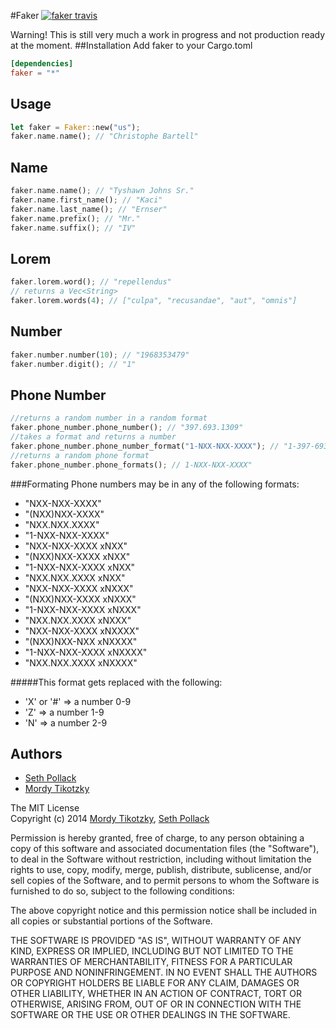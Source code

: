 #Faker
[![faker travis](http://img.shields.io/travis/tikotzky/faker-rs.svg?branch=master&style=flat-square)](https://travis-ci.org/tikotzky/faker-rs)

Warning! This is still very much a work in progress and not production ready at the moment.
##Installation
Add faker to your Cargo.toml
```toml
[dependencies]
faker = "*"
```
## Usage
```rust
let faker = Faker::new("us");
faker.name.name(); // "Christophe Bartell"
```
## Name
```rust
faker.name.name(); // "Tyshawn Johns Sr."
faker.name.first_name(); // "Kaci"
faker.name.last_name(); // "Ernser"
faker.name.prefix(); // "Mr."
faker.name.suffix(); // "IV"
```
## Lorem
```rust
faker.lorem.word(); // "repellendus"
// returns a Vec<String>
faker.lorem.words(4); // ["culpa", "recusandae", "aut", "omnis"]
```
## Number
```rust
faker.number.number(10); // "1968353479"
faker.number.digit(); // "1"
```
## Phone Number
```rust
//returns a random number in a random format
faker.phone_number.phone_number(); // "397.693.1309"
//takes a format and returns a number
faker.phone_number.phone_number_format("1-NXX-NXX-XXXX"); // "1-397-693-1309"
//returns a random phone format
faker.phone_number.phone_formats(); // 1-NXX-NXX-XXXX"
```
###Formating
Phone numbers may be in any of the following formats:
* "NXX-NXX-XXXX"
* "(NXX)NXX-XXXX"
* "NXX.NXX.XXXX"
* "1-NXX-NXX-XXXX"
* "NXX-NXX-XXXX xNXX"
* "(NXX)NXX-XXXX xNXX"
* "1-NXX-NXX-XXXX xNXX"
* "NXX.NXX.XXXX xNXX"
* "NXX-NXX-XXXX xNXXX"
* "(NXX)NXX-XXXX xNXXX"
* "1-NXX-NXX-XXXX xNXXX"
* "NXX.NXX.XXXX xNXXX"
* "NXX-NXX-XXXX xNXXXX"
* "(NXX)NXX-NXX xNXXXX"
* "1-NXX-NXX-XXXX xNXXXX"
* "NXX.NXX.XXXX xNXXXX"

#####This format gets replaced with the following:
- 'X' or '#' => a number 0-9
- 'Z' => a number 1-9
- 'N' => a number 2-9


## Authors
* [Seth Pollack](https://github.com/sethpollack)
* [Mordy Tikotzky](https://github.com/tikotzky)

The MIT License  
Copyright (c) 2014 [Mordy Tikotzky](https://github.com/tikotzky), [Seth Pollack](https://github.com/sethpollack)

Permission is hereby granted, free of charge, to any person obtaining a copy of this software and associated documentation files (the "Software"), to deal in the Software without restriction, including without limitation the rights to use, copy, modify, merge, publish, distribute, sublicense, and/or sell copies of the Software, and to permit persons to whom the Software is furnished to do so, subject to the following conditions:

The above copyright notice and this permission notice shall be included in all copies or substantial portions of the Software.

THE SOFTWARE IS PROVIDED "AS IS", WITHOUT WARRANTY OF ANY KIND, EXPRESS OR IMPLIED, INCLUDING BUT NOT LIMITED TO THE WARRANTIES OF MERCHANTABILITY, FITNESS FOR A PARTICULAR PURPOSE AND NONINFRINGEMENT. IN NO EVENT SHALL THE AUTHORS OR COPYRIGHT HOLDERS BE LIABLE FOR ANY CLAIM, DAMAGES OR OTHER LIABILITY, WHETHER IN AN ACTION OF CONTRACT, TORT OR OTHERWISE, ARISING FROM, OUT OF OR IN CONNECTION WITH THE SOFTWARE OR THE USE OR OTHER DEALINGS IN THE SOFTWARE.
